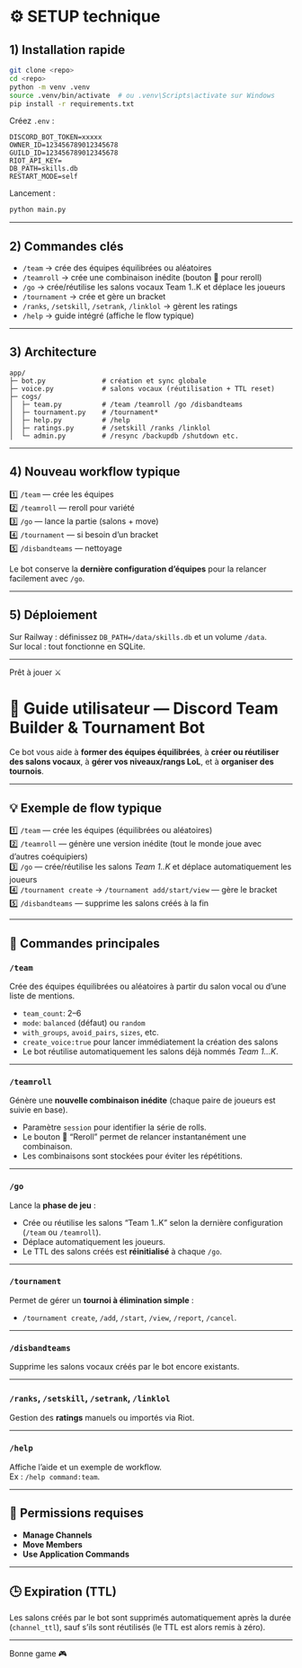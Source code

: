 # ⚙️ SETUP technique

## 1) Installation rapide
```bash
git clone <repo>
cd <repo>
python -m venv .venv
source .venv/bin/activate  # ou .venv\Scripts\activate sur Windows
pip install -r requirements.txt
```

Créez `.env` :
```env
DISCORD_BOT_TOKEN=xxxxx
OWNER_ID=123456789012345678
GUILD_ID=123456789012345678
RIOT_API_KEY=
DB_PATH=skills.db
RESTART_MODE=self
```

Lancement :
```bash
python main.py
```

---

## 2) Commandes clés
- `/team` → crée des équipes équilibrées ou aléatoires  
- `/teamroll` → crée une combinaison inédite (bouton 🎲 pour reroll)  
- `/go` → crée/réutilise les salons vocaux Team 1..K et déplace les joueurs  
- `/tournament` → crée et gère un bracket  
- `/ranks`, `/setskill`, `/setrank`, `/linklol` → gèrent les ratings  
- `/help` → guide intégré (affiche le flow typique)

---

## 3) Architecture
```
app/
├─ bot.py              # création et sync globale
├─ voice.py            # salons vocaux (réutilisation + TTL reset)
├─ cogs/
│  ├─ team.py          # /team /teamroll /go /disbandteams
│  ├─ tournament.py    # /tournament*
│  ├─ help.py          # /help
│  ├─ ratings.py       # /setskill /ranks /linklol
│  └─ admin.py         # /resync /backupdb /shutdown etc.
```

---

## 4) Nouveau workflow typique

1️⃣ `/team` — crée les équipes  
2️⃣ `/teamroll` — reroll pour variété  
3️⃣ `/go` — lance la partie (salons + move)  
4️⃣ `/tournament` — si besoin d’un bracket  
5️⃣ `/disbandteams` — nettoyage  

Le bot conserve la **dernière configuration d’équipes** pour la relancer facilement avec `/go`.

---

## 5) Déploiement
Sur Railway : définissez `DB_PATH=/data/skills.db` et un volume `/data`.  
Sur local : tout fonctionne en SQLite.

---

Prêt à jouer ⚔️




# 📖 Guide utilisateur — Discord Team Builder & Tournament Bot

Ce bot vous aide à **former des équipes équilibrées**, à **créer ou réutiliser des salons vocaux**, à **gérer vos niveaux/rangs LoL**, et à **organiser des tournois**.

---

## 💡 Exemple de flow typique

1️⃣ `/team` — crée les équipes (équilibrées ou aléatoires)  
2️⃣ `/teamroll` — génère une version inédite (tout le monde joue avec d’autres coéquipiers)  
3️⃣ `/go` — crée/réutilise les salons *Team 1..K* et déplace automatiquement les joueurs  
4️⃣ `/tournament create` → `/tournament add/start/view` — gère le bracket  
5️⃣ `/disbandteams` — supprime les salons créés à la fin

---

## 👥 Commandes principales

### `/team`
Crée des équipes équilibrées ou aléatoires à partir du salon vocal ou d’une liste de mentions.  
- `team_count`: 2–6  
- `mode`: `balanced` (défaut) ou `random`  
- `with_groups`, `avoid_pairs`, `sizes`, etc.  
- `create_voice:true` pour lancer immédiatement la création des salons  
- Le bot réutilise automatiquement les salons déjà nommés *Team 1…K*.

---

### `/teamroll`
Génère une **nouvelle combinaison inédite** (chaque paire de joueurs est suivie en base).  
- Paramètre `session` pour identifier la série de rolls.  
- Le bouton 🎲 “Reroll” permet de relancer instantanément une combinaison.  
- Les combinaisons sont stockées pour éviter les répétitions.

---

### `/go`
Lance la **phase de jeu** :
- Crée ou réutilise les salons “Team 1..K” selon la dernière configuration (`/team` ou `/teamroll`).  
- Déplace automatiquement les joueurs.  
- Le TTL des salons créés est **réinitialisé** à chaque `/go`.

---

### `/tournament`
Permet de gérer un **tournoi à élimination simple** :
- `/tournament create`, `/add`, `/start`, `/view`, `/report`, `/cancel`.

---

### `/disbandteams`
Supprime les salons vocaux créés par le bot encore existants.

---

### `/ranks`, `/setskill`, `/setrank`, `/linklol`
Gestion des **ratings** manuels ou importés via Riot.

---

### `/help`
Affiche l’aide et un exemple de workflow.  
Ex : `/help command:team`.

---

## 🧹 Permissions requises
- **Manage Channels**
- **Move Members**
- **Use Application Commands**

---

## 🕒 Expiration (TTL)
Les salons créés par le bot sont supprimés automatiquement après la durée (`channel_ttl`), sauf s’ils sont réutilisés (le TTL est alors remis à zéro).

---

Bonne game 🎮

